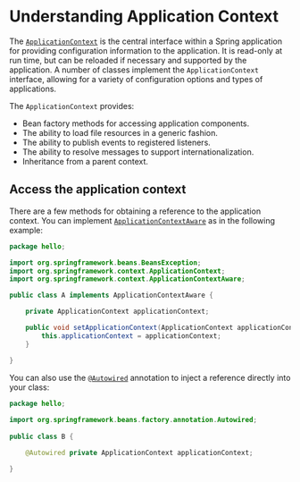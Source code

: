 # Understanding Application Context

The [`ApplicationContext`] is the central interface within a Spring application for providing configuration information to the application. It is read-only at run time, but can be reloaded if necessary and supported by the application. A number of classes implement the `ApplicationContext` interface, allowing for a variety of configuration options and types of applications.

The `ApplicationContext` provides:

 - Bean factory methods for accessing application components.
 - The ability to load file resources in a generic fashion.
 - The ability to publish events to registered listeners.
 - The ability to resolve messages to support internationalization.
 - Inheritance from a parent context.

## Access the application context

There are a few methods for obtaining a reference to the application context. You can implement [`ApplicationContextAware`] as in the following example:

```java
package hello;

import org.springframework.beans.BeansException;
import org.springframework.context.ApplicationContext;
import org.springframework.context.ApplicationContextAware;

public class A implements ApplicationContextAware {

    private ApplicationContext applicationContext;

    public void setApplicationContext(ApplicationContext applicationContext) {
        this.applicationContext = applicationContext;
    }

}
```

You can also use the [`@Autowired`] annotation to inject a reference directly into your class:

```java
package hello;
 
import org.springframework.beans.factory.annotation.Autowired;
 
public class B {

    @Autowired private ApplicationContext applicationContext;

}
```


[`ApplicationContext`]: http://static.springsource.org/spring/docs/current/javadoc-api/org/springframework/context/ApplicationContext.html
[`ApplicationContextAware`]: http://static.springsource.org/spring/docs/current/javadoc-api/org/springframework/context/ApplicationContextAware.html
[`@Autowired`]: http://static.springsource.org/spring/docs/current/javadoc-api/org/springframework/beans/factory/annotation/Autowired.html